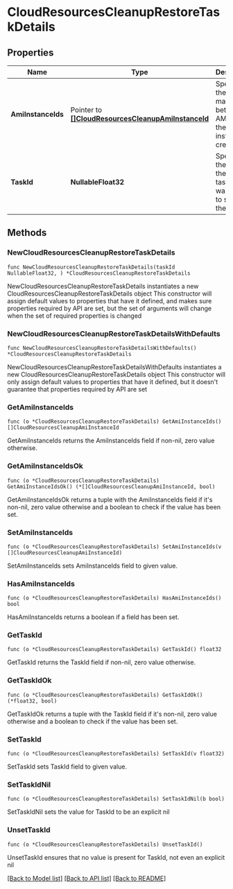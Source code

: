 # CloudResourcesCleanupRestoreTaskDetails

## Properties

Name | Type | Description | Notes
------------ | ------------- | ------------- | -------------
**AmiInstanceIds** | Pointer to [**[]CloudResourcesCleanupAmiInstanceId**](CloudResourcesCleanupAmiInstanceId.md) | Specifies the mapping between AMI ID and the EC2 instance created. | [optional] 
**TaskId** | **NullableFloat32** | Specifies the ID of the restore task which was used to spawn the clones. | 

## Methods

### NewCloudResourcesCleanupRestoreTaskDetails

`func NewCloudResourcesCleanupRestoreTaskDetails(taskId NullableFloat32, ) *CloudResourcesCleanupRestoreTaskDetails`

NewCloudResourcesCleanupRestoreTaskDetails instantiates a new CloudResourcesCleanupRestoreTaskDetails object
This constructor will assign default values to properties that have it defined,
and makes sure properties required by API are set, but the set of arguments
will change when the set of required properties is changed

### NewCloudResourcesCleanupRestoreTaskDetailsWithDefaults

`func NewCloudResourcesCleanupRestoreTaskDetailsWithDefaults() *CloudResourcesCleanupRestoreTaskDetails`

NewCloudResourcesCleanupRestoreTaskDetailsWithDefaults instantiates a new CloudResourcesCleanupRestoreTaskDetails object
This constructor will only assign default values to properties that have it defined,
but it doesn't guarantee that properties required by API are set

### GetAmiInstanceIds

`func (o *CloudResourcesCleanupRestoreTaskDetails) GetAmiInstanceIds() []CloudResourcesCleanupAmiInstanceId`

GetAmiInstanceIds returns the AmiInstanceIds field if non-nil, zero value otherwise.

### GetAmiInstanceIdsOk

`func (o *CloudResourcesCleanupRestoreTaskDetails) GetAmiInstanceIdsOk() (*[]CloudResourcesCleanupAmiInstanceId, bool)`

GetAmiInstanceIdsOk returns a tuple with the AmiInstanceIds field if it's non-nil, zero value otherwise
and a boolean to check if the value has been set.

### SetAmiInstanceIds

`func (o *CloudResourcesCleanupRestoreTaskDetails) SetAmiInstanceIds(v []CloudResourcesCleanupAmiInstanceId)`

SetAmiInstanceIds sets AmiInstanceIds field to given value.

### HasAmiInstanceIds

`func (o *CloudResourcesCleanupRestoreTaskDetails) HasAmiInstanceIds() bool`

HasAmiInstanceIds returns a boolean if a field has been set.

### GetTaskId

`func (o *CloudResourcesCleanupRestoreTaskDetails) GetTaskId() float32`

GetTaskId returns the TaskId field if non-nil, zero value otherwise.

### GetTaskIdOk

`func (o *CloudResourcesCleanupRestoreTaskDetails) GetTaskIdOk() (*float32, bool)`

GetTaskIdOk returns a tuple with the TaskId field if it's non-nil, zero value otherwise
and a boolean to check if the value has been set.

### SetTaskId

`func (o *CloudResourcesCleanupRestoreTaskDetails) SetTaskId(v float32)`

SetTaskId sets TaskId field to given value.


### SetTaskIdNil

`func (o *CloudResourcesCleanupRestoreTaskDetails) SetTaskIdNil(b bool)`

 SetTaskIdNil sets the value for TaskId to be an explicit nil

### UnsetTaskId
`func (o *CloudResourcesCleanupRestoreTaskDetails) UnsetTaskId()`

UnsetTaskId ensures that no value is present for TaskId, not even an explicit nil

[[Back to Model list]](../README.md#documentation-for-models) [[Back to API list]](../README.md#documentation-for-api-endpoints) [[Back to README]](../README.md)



